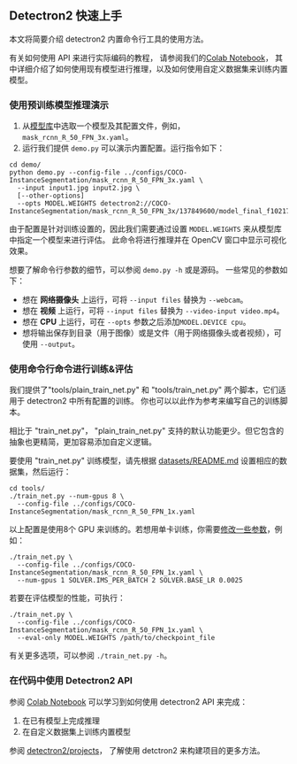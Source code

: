 ## Detectron2 快速上手

本文将简要介绍 detectron2 内置命令行工具的使用方法。

有关如何使用 API 来进行实际编码的教程，
请参阅我们的[Colab Notebook](https://colab.research.google.com/drive/16jcaJoc6bCFAQ96jDe2HwtXj7BMD_-m5)，
其中详细介绍了如何使用现有模型进行推理，以及如何使用自定义数据集来训练内置模型。


### 使用预训练模型推理演示

1. 从[模型库](MODEL_ZOO.md)中选取一个模型及其配置文件，例如，`mask_rcnn_R_50_FPN_3x.yaml`。
2. 运行我们提供 `demo.py` 可以演示内置配置。运行指令如下：
```shell
cd demo/
python demo.py --config-file ../configs/COCO-InstanceSegmentation/mask_rcnn_R_50_FPN_3x.yaml \
  --input input1.jpg input2.jpg \
  [--other-options]
  --opts MODEL.WEIGHTS detectron2://COCO-InstanceSegmentation/mask_rcnn_R_50_FPN_3x/137849600/model_final_f10217.pkl
```
由于配置是针对训练设置的，因此我们需要通过设置 `MODEL.WEIGHTS` 来从模型库中指定一个模型来进行评估。
此命令将进行推理并在 OpenCV 窗口中显示可视化效果。

想要了解命令行参数的细节，可以参阅 `demo.py -h` 或是源码。 一些常见的参数如下：
* 想在 __网络摄像头__ 上运行，可将 `--input files` 替换为 `--webcam`。
* 想在 __视频__ 上运行，可将 `--input files` 替换为 `--video-input video.mp4`。
* 想在 __CPU__ 上运行，可在 `--opts` 参数之后添加`MODEL.DEVICE cpu`。
* 想将输出保存到目录（用于图像）或是文件（用于网络摄像头或者视频），可使用 `--output`。


### 使用命令行命令进行训练&评估

我们提供了"tools/plain_train_net.py" 和 "tools/train_net.py" 两个脚本，它们适用于 detectron2 中所有配置的训练。
你也可以以此作为参考来编写自己的训练脚本。

相比于 "train_net.py"， "plain_train_net.py" 支持的默认功能更少。但它包含的抽象也更精简，更加容易添加自定义逻辑。

要使用 "train_net.py" 训练模型，请先根据 [datasets/README.md](./datasets/README.md) 设置相应的数据集，然后运行：
```shell
cd tools/
./train_net.py --num-gpus 8 \
  --config-file ../configs/COCO-InstanceSegmentation/mask_rcnn_R_50_FPN_1x.yaml
```

以上配置是使用8个 GPU 来训练的。若想用单卡训练，你需要[修改一些参数](https://arxiv.org/abs/1706.02677)，例如：
```shell
./train_net.py \
  --config-file ../configs/COCO-InstanceSegmentation/mask_rcnn_R_50_FPN_1x.yaml \
  --num-gpus 1 SOLVER.IMS_PER_BATCH 2 SOLVER.BASE_LR 0.0025
```

若要在评估模型的性能，可执行：
```shell
./train_net.py \
  --config-file ../configs/COCO-InstanceSegmentation/mask_rcnn_R_50_FPN_1x.yaml \
  --eval-only MODEL.WEIGHTS /path/to/checkpoint_file
```
有关更多选项，可以参阅 `./train_net.py -h`。

### 在代码中使用 Detectron2 API

参阅 [Colab Notebook](https://colab.research.google.com/drive/16jcaJoc6bCFAQ96jDe2HwtXj7BMD_-m5)
可以学习到如何使用 detectron2 API 来完成：
1. 在已有模型上完成推理
2. 在自定义数据集上训练内置模型

参阅 [detectron2/projects](https://github.com/facebookresearch/detectron2/tree/main/projects)，
了解使用 detctron2 来构建项目的更多方法。

